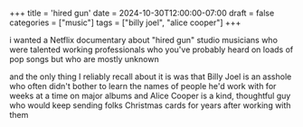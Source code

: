 +++
title = 'hired gun'
date = 2024-10-30T12:00:00-07:00
draft = false
categories = ["music"]
tags = ["billy joel", "alice cooper"]
+++

i wanted a Netflix documentary about "hired gun" studio musicians who were talented working professionals who you've probably heard on loads of pop songs but who are mostly unknown

and the only thing I reliably recall about it is was that Billy Joel is an asshole who often didn't bother to learn the names of people he'd work with for weeks at a time on major albums and Alice Cooper is a kind, thoughtful guy who would keep sending folks Christmas cards for years after working with them